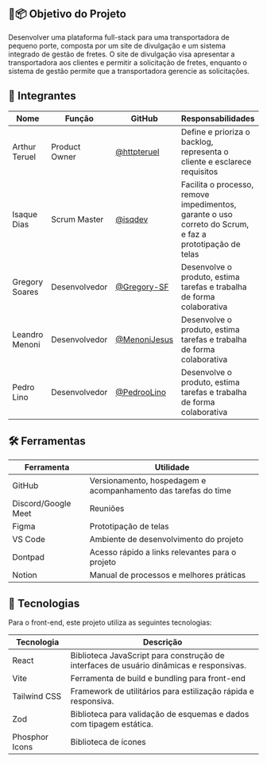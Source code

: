 ## 🎯📦 Objetivo do Projeto
Desenvolver uma plataforma full-stack para uma transportadora de pequeno porte, composta por um site de divulgação e um sistema integrado de gestão de fretes. O site de divulgação visa apresentar a transportadora aos clientes e permitir a solicitação de fretes, enquanto o sistema de gestão permite que a transportadora gerencie as solicitações. 

## 👥 Integrantes

| Nome           | Função        | GitHub       | Responsabilidades                                                                                        |
| -------------- | ------------- | ------------ | -------------------------------------------------------------------------------------------------------- |
| Arthur Teruel  | Product Owner | [@httpteruel](https://github.com/httpteruel)  | Define e prioriza o backlog, representa o cliente e esclarece requisitos                                 |
| Isaque Dias    | Scrum Master  | [@isqdev](https://github.com/isqdev)      | Facilita o processo, remove impedimentos, garante o uso correto do Scrum, e faz a prototipação de telas  |
| Gregory Soares | Desenvolvedor | [@Gregory-SF](https://github.com/Gregory-SF)  | Desenvolve o produto, estima tarefas e trabalha de forma colaborativa                                    |
| Leandro Menoni | Desenvolvedor | [@MenoniJesus](https://github.com/MenoniJesus) | Desenvolve o produto, estima tarefas e trabalha de forma colaborativa                                    |
| Pedro Lino     | Desenvolvedor | [@PedrooLino](https://github.com/PedrooLino)  | Desenvolve o produto, estima tarefas e trabalha de forma colaborativa                                    |


## 🛠️ Ferramentas

| Ferramenta          | Utilidade                                                      |
| ------------------- | -------------------------------------------------------------- |
| GitHub              | Versionamento, hospedagem e acompanhamento das tarefas do time |
| Discord/Google Meet | Reuniões                                                       |
| Figma               | Prototipação de telas                                          |
| VS Code             | Ambiente de desenvolvimento do projeto                         |
| Dontpad             | Acesso rápido a links relevantes para o projeto                |
| Notion              | Manual de processos e melhores práticas                        |

## 🚀 Tecnologias

Para o front-end, este projeto utiliza as seguintes tecnologias:

| Tecnologia        | Descrição                                                                 |
|-------------------|---------------------------------------------------------------------------|
| React             | Biblioteca JavaScript para construção de interfaces de usuário dinâmicas e responsivas. |
| Vite              | Ferramenta de build e bundling para front-end |
| Tailwind CSS      | Framework de utilitários para estilização rápida e responsiva.            |
| Zod               | Biblioteca para validação de esquemas e dados com tipagem estática.       |
| Phosphor Icons    | Biblioteca de ícones |
